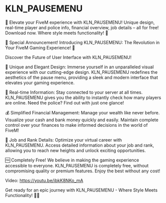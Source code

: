 # KLN_PAUSEMENU
🚀 Elevate your FiveM experience with KLN_PAUSEMENU! Unique design, real-time player and police info, financial overview, job details – all for free! Download now. Where style meets functionality! 🌟

🌟 Special Announcement! Introducing KLN_PAUSEMENU: The Revolution in Your FiveM Gaming Experience! 🌟

Discover the Future of User Interface with KLN_PAUSEMENU!

🎨 Unique and Elegant Design:
Immerse yourself in an unparalleled visual experience with our cutting-edge design. KLN_PAUSEMENU redefines the aesthetics of the pause menu, providing a sleek and modern interface that elevates your gaming experience.

👥 Real-time Information:
Stay connected to your server at all times. KLN_PAUSEMENU gives you the ability to instantly check how many players are online. Need the police? Find out with just one glance!

💰 Simplified Financial Management:
Manage your wealth like never before. Visualize your cash and bank money quickly and easily. Maintain complete control over your finances to make informed decisions in the world of FiveM!

🚀 Job and Rank Details:
Optimize your virtual career with KLN_PAUSEMENU. Access detailed information about your job and rank, allowing you to reach new heights and unlock exciting opportunities.

🆓 Completely Free!
We believe in making the gaming experience accessible to everyone. KLN_PAUSEMENU is completely free, without compromising quality or premium features. Enjoy the best without any cost!

Video: https://youtu.be/ibkK8NKo_mA

Get ready for an epic journey with KLN_PAUSEMENU - Where Style Meets Functionality! 🚀✨

